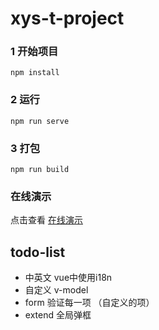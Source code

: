 # xys-t-project

### 1 开始项目
```
npm install
```

### 2 运行
```
npm run serve
```

### 3 打包
```
npm run build
```

### 在线演示
点击查看 [在线演示](https://xueyueshuai.github.io/t/web_dist)

##  todo-list
- 中英文 vue中使用i18n
- 自定义 v-model
- form 验证每一项 （自定义的项）
- extend 全局弹框